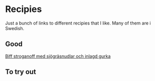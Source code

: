 # Recipies

Just a bunch of links to different recipies that I like. Many of them are i Swedish.

## Good

[Biff stroganoff med sjögräsnudlar och inlagd gurka](https://www.tasteline.com/recept/biffstroganoff-med-sjograsnudlar-och-inlagd-gurka/)

## To try out
